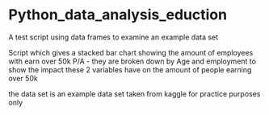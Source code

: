 # Python_data_analysis_eduction
A test script using data frames to examine an example data set 

Script which gives a stacked bar chart showing the amount of employees with earn over 50k P/A - they are broken down by Age and employment to show the impact these 2 variables have on the amount of people earning over 50k

the data set is an example data set taken from kaggle for practice purposes only 
